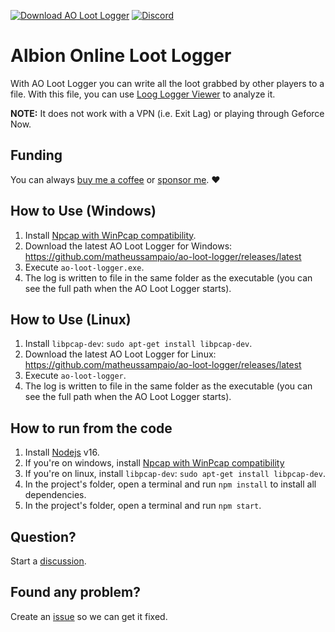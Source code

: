 [![Download AO Loot Logger](https://img.shields.io/badge/AO%20Loot%20Logger-Download-blue)](https://github.com/matheussampaio/ao-loot-logger/releases/latest)
[![Discord](https://img.shields.io/badge/discord-join-blue)](https://discord.gg/fvNMF2abXr)

# Albion Online Loot Logger

With AO Loot Logger you can write all the loot grabbed by other players to a file. With this file, you can use [Loog Logger Viewer](https://matheus.sampaio.us/albion-loot-logger-helper) to analyze it.

**NOTE:** It does not work with a VPN (i.e. Exit Lag) or playing through Geforce Now.

## Funding

You can always [buy me a coffee](https://www.buymeacoffee.com/MatheusSampaio) or [sponsor me](https://github.com/sponsors/matheussampaio). ❤️

## How to Use (Windows)

1. Install [Npcap with WinPcap compatibility](https://nmap.org/npcap).
1. Download the latest AO Loot Logger for Windows: https://github.com/matheussampaio/ao-loot-logger/releases/latest
1. Execute `ao-loot-logger.exe`.
1. The log is written to file in the same folder as the executable (you can see the full path when the AO Loot Logger starts).

## How to Use (Linux)

1. Install `libpcap-dev`: `sudo apt-get install libpcap-dev`.
1. Download the latest AO Loot Logger for Linux: https://github.com/matheussampaio/ao-loot-logger/releases/latest
1. Execute `ao-loot-logger`.
1. The log is written to file in the same folder as the executable (you can see the full path when the AO Loot Logger starts).

## How to run from the code

1. Install [Nodejs](https://nodejs.org/en) v16.
1. If you're on windows, install [Npcap with WinPcap compatibility](https://nmap.org/npcap)
1. If you're on linux, install `libpcap-dev`: `sudo apt-get install libpcap-dev`.
1. In the project's folder, open a terminal and run `npm install` to install all dependencies.
1. In the project's folder, open a terminal and run `npm start`.

## Question?

Start a [discussion](https://github.com/matheussampaio/ao-loot-logger/discussions).

## Found any problem?

Create an [issue](https://github.com/matheussampaio/ao-loot-logger/issues) so we can get it fixed.
